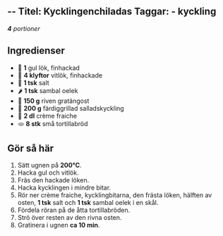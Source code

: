 --
Titel: Kycklingenchiladas
Taggar:
    - kyckling
---

_**4** portioner_

## Ingredienser

- :onion: **1** gul lök, finhackad
- :garlic: **4 klyftor** vitlök, finhackade
- :salt: **1 tsk**  salt
- :hot_pepper: **1 tsk**  sambal oelek
- :cheese: **150 g** riven gratängost
- :poultry_leg: **200 g** färdiggrillad salladskyckling
- :milk_glass: **2 dl** crème fraiche
- :flatbread: **8 stk** små tortillabröd

## Gör så här

1. Sätt ugnen på **200°C**.
2. Hacka gul och vitlök.
3. Fräs den hackade löken.
4. Hacka kycklingen i mindre bitar.
5. Rör ner crème fraiche, kycklingbitarna, den frästa löken, hälften av osten, **1 tsk** salt och **1 tsk** sambal oelek i en skål.
6. Fördela röran på de åtta tortillabröden.
7. Strö över resten av den rivna osten.
8. Gratinera i ugnen **ca 10 min**.
